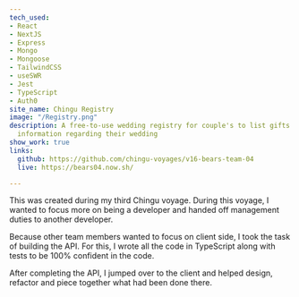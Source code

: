 ```yaml
---
tech_used:
- React
- NextJS
- Express
- Mongo
- Mongoose
- TailwindCSS
- useSWR
- Jest
- TypeScript
- Auth0
site_name: Chingu Registry
image: "/Registry.png"
description: A free-to-use wedding registry for couple's to list gifts and provide
  information regarding their wedding
show_work: true
links:
  github: https://github.com/chingu-voyages/v16-bears-team-04
  live: https://bears04.now.sh/

---
```

This was created during my third Chingu voyage. During this voyage, I wanted to focus more on being a developer and handed off management duties to another developer.

Because other team members wanted to focus on client side, I took the task of building the API. For this, I wrote all the code in TypeScript along with tests to be 100% confident in the code.

After completing the API, I jumped over to the client and helped design, refactor and piece together what had been done there.